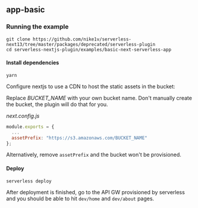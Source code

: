 ## app-basic

### Running the example

```shell
git clone https://github.com/nike1v/serverless-next13/tree/master/packages/deprecated/serverless-plugin
cd serverless-nextjs-plugin/examples/basic-next-serverless-app
```

#### Install dependencies

```shell
yarn
```

Configure nextjs to use a CDN to host the static assets in the bucket:

Replace _BUCKET_NAME_ with your own bucket name. Don't manually create the bucket, the plugin will do that for you.

_next.config.js_

```js
module.exports = {
  ...
  assetPrefix: "https://s3.amazonaws.com/BUCKET_NAME"
};
```

Alternatively, remove `assetPrefix` and the bucket won't be provisioned.

#### Deploy

`serverless deploy`

After deployment is finished, go to the API GW provisioned by serverless and you should be able to hit `dev/home` and `dev/about` pages.
